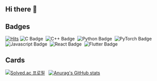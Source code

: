 ## Hi there 👋

## Badges
[![Hits](https://hits.seeyoufarm.com/api/count/incr/badge.svg?url=https%3A%2F%2Fgithub.com%2Fstop1one&count_bg=%2330B800&title_bg=%23555555&icon=&icon_color=%23E7E7E7&title=VISIT&edge_flat=false)](https://hits.seeyoufarm.com)
![C Badge](https://img.shields.io/badge/C-A8B9CC?style=flat-square&logo=C&logoColor=white)&nbsp;
![C++ Badge](https://img.shields.io/badge/C++-00599C?style=flat-square&logo=C++&logoColor=white)&nbsp;
![Python Badge](https://img.shields.io/badge/Python-3776AB?style=flat-square&logo=Python&logoColor=white)&nbsp;
![PyTorch Badge](https://img.shields.io/badge/PyTorch-EE4C2C?style=flat-square&logo=PyTorch&logoColor=black)&nbsp;
![Javascript Badge](https://img.shields.io/badge/JavaScript-F7DF1E?style=flat-square&logo=JavaScript&logoColor=black)&nbsp;
![React Badge](https://img.shields.io/badge/React-61DAFB?style=flat-square&logo=React&logoColor=black)&nbsp;
![Flutter Badge](https://img.shields.io/badge/Flutter-02569B?style=flat-square&logo=Flutter&logoColor=black)&nbsp;

## Cards
[![Solved.ac 프로필](http://mazassumnida.wtf/api/v2/generate_badge?boj=stop1one)](https://solved.ac/stop1one)
&nbsp;
[![Anurag's GitHub stats](https://github-readme-stats.vercel.app/api?username=stop1one)](https://github.com/anuraghazra/github-readme-stats)

<!--
**stop1one/stop1one** is a ✨ _special_ ✨ repository because its `README.md` (this file) appears on your GitHub profile.

Here are some ideas to get you started:

- 🔭 I’m currently working on ...
- 🌱 I’m currently learning ...
- 👯 I’m looking to collaborate on ...
- 🤔 I’m looking for help with ...
- 💬 Ask me about ...
- 📫 How to reach me: ...
- 😄 Pronouns: ...
- ⚡ Fun fact: ...
-->
